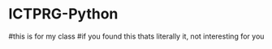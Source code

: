 # ICTPRG-Python
#this is for my class
#if you found this thats literally it, not interesting for you
